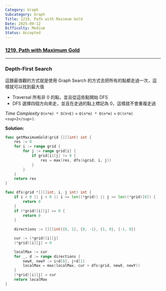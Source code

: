 ```yaml
---
Category: Graph
Subcategory: Graph
Title: 1219. Path with Maximum Gold
Date: 2025-09-12
Difficulty: Medium
Status: Accepted
---
```

### [1219. Path with Maximum Gold]

---

### Depth-First Search

這題最值觀的方式就是使用 Graph Search 的方式去把所有的點都走過一次，這樣就可以找到最大值
-   Traversal 所有非 0 的點，並且從這些點開始 DFS
-   DFS 選擇四個方向來走，並且在走過的點上標記為 0，這樣就不會重複走過

*Time Complexity* `O(n*m) * O(V+E)` = `O(n*m) * O(n*m)` = `O((n*m)<sup>2</sup>)`.

**Solution:**
```go
func getMaximumGold(grid [][]int) int {
    res := 0
    for i := range grid {
        for j := range grid[i] {
            if grid[i][j] != 0 {
                res = max(res, dfs(&grid, i, j))
            }
        }
    }
    return res
}

func dfs(grid *[][]int, i, j int) int {
    if i < 0 || j < 0 || i >= len((*grid)) || j >= len((*grid)[0]) {
        return 0
    }
    if (*grid)[i][j] == 0 {
        return 0
    }
    
    directions := [][]int{{0, 1}, {0, -1}, {1, 0}, {-1, 0}}

    cur := (*grid)[i][j]
    (*grid)[i][j] = 0

    localMax := cur
    for _, d := range directions {
        newX, newY := i+d[0], j+d[1]
        localMax = max(localMax, cur + dfs(grid, newX, newY))
    }
    (*grid)[i][j] = cur
    return localMax
}
```

[1219. Path with Maximum Gold]: https://leetcode.com/problems/path-with-maximum-gold/